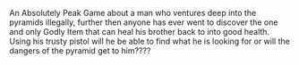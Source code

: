 An Absolutely Peak Game about a man who ventures deep into the pyramids illegally, further then anyone has ever went to discover the one and only Godly Item that can heal his brother back to into good health. Using his trusty pistol will he be able to find what he is looking for or will the dangers of the pyramid get to him????
